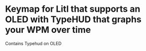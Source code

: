 # Keymap for Litl that supports an OLED with TypeHUD that graphs your WPM over time
Contains Typehud on OLED
